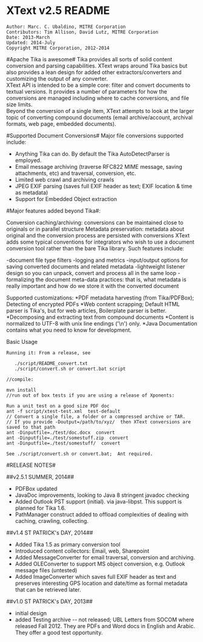 XText v2.5 README
=================

    Author: Marc. C. Ubaldino, MITRE Corporation
    Contributors: Tim Allison, David Lutz, MITRE Corporation
    Date: 2013-March
    Updated: 2014-July
    Copyright MITRE Corporation, 2012-2014

#Apache Tika is awesome#
Tika  provides all sorts of solid content conversion and parsing capabilities.  XText wraps around Tika basics but 
also provides a lean design for added other extractors/converters and customizing the output of any converter.   
XText API is intended to be a simple core:  filter and convert documents to textual versions.   It provides a 
number of parameters for how the conversions are managed including where to cache conversions, and file size limits.  
Beyond the conversion of a single item, XText attempts to look at the larger topic of converting compound 
documents (email archive/account, archival formats, web page, embedded documents).

#Supported Document Conversions#
Major file conversions supported include:
* Anything Tika can do. By default the Tika AutoDetectParser is employed.
* Email message archiving (traverse RFC822 MIME message, saving attachments, etc) and traversal, conversion, etc.
* Limited web crawl and archiving crawls
* JPEG EXIF parsing (saves full EXIF header as text; EXIF location & time as metadata)
* Support for Embedded Object extraction

#Major features added beyond Tika#:

Conversion caching/archiving: conversions can be maintained close to originals or in parallel structure
Metadata preservation: metadata about original and the conversion process are persisted with conversions
XText adds some typical conventions for integrators who wish to use a document conversion tool rather than the 
bare Tika library.   Such features include:

-document file type filters
-logging and metrics
-input/output options for saving converted documents and related metadata
-lightweight listener design so you can unpack, convert and process all in the same loop
-formalizing the document meta-data practices: that is, what metadata is really important and how do we store it with the converted document


Supported customizations:
*PDF metadata harvesting (from Tika/PDFBox);  Detecting of encrypted PDFs
*Web content scrapping;  Default HTML parser is Tika's, but for web articles, Boilerplate parser is better.
*Decomposing and extracting text from compound documents
*Content is normalized to UTF-8 with unix line endings ('\n') only.
*Java Documentation contains what you need to know for development.

Basic Usage

    Running it: From a release, see

       ./script/README_convert.txt
       ./script/convert.sh or convert.bat script

    //compile:
    
    mvn install
    //run out of box tests if you are using a release of Xponents:

    Run a unit test on a good size PDF doc
    ant -f script/xtest-test.xml  test-default
    // Convert a single file, a folder or a compressed archive or TAR.
    // If you provide -Doutput=/path/to/xyz/  then XText conversions are saved to that path
    ant -Dinputfile=./test/doc.docx  convert 
    ant -Dinputfile=./test/somestuff.zip  convert 
    ant -Dinputfile=./test/somestuff/  convert

    See ./script/convert.sh or convert.bat;  Ant required.
  

#RELEASE NOTES#


##v2.5.1  SUMMER, 2014##
- PDFBox updated
- JavaDoc improvements, looking to Java 8 stringent javadoc checking
- Added Outlook PST support (initial). via java-libpst.  This support is planned for Tika 1.6.
- PathManager construct added to offload complexities of dealing with caching, crawling, collecting.

##v1.4  ST PATRICK's DAY, 2014##

- Added Tika 1.5 as primary conversion tool
- Introduced content collectors: Email, web, Sharepoint
- Added MessageConverter for email traversal, conversion and archiving. 
- Added OLEConverter to support MS object conversion, e.g. Outlook message files (untested)
- Added ImageConverter which saves full EXIF header as text and preserves interesting GPS location and date/time as formal metadata that can be retrieved later.

##v1.0  ST PATRICK's  DAY, 2013##
- initial design
- added Testing archive -- not released;  UBL Letters from SOCOM where released Fall 2012.  They are PDFs and Word docs in English and Arabic.  They offer a good test opportunity.


